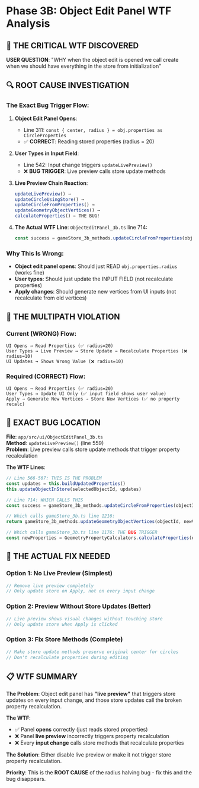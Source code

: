 # Phase 3B: Object Edit Panel WTF Analysis

## 🚨 **THE CRITICAL WTF DISCOVERED**

**USER QUESTION**: "WHY when the object edit is opened we call create when we should have everything in the store from initialization"

## 🔍 **ROOT CAUSE INVESTIGATION**

### **The Exact Bug Trigger Flow**:

1. **Object Edit Panel Opens**: 
   - Line 311: `const { center, radius } = obj.properties as CircleProperties`
   - ✅ **CORRECT**: Reading stored properties (radius = 20)

2. **User Types in Input Field**:
   - Line 542: Input change triggers `updateLivePreview()`
   - ❌ **BUG TRIGGER**: Live preview calls store update methods

3. **Live Preview Chain Reaction**:
   ```typescript
   updateLivePreview() → 
   updateCircleUsingStore() → 
   updateCircleFromProperties() → 
   updateGeometryObjectVertices() → 
   calculateProperties() ← THE BUG!
   ```

4. **The Actual WTF Line**: `ObjectEditPanel_3b.ts` line 714:
   ```typescript
   const success = gameStore_3b_methods.updateCircleFromProperties(objectId, center, radius)
   ```

### **Why This Is Wrong**:
- **Object edit panel opens**: Should just READ `obj.properties.radius` (works fine)
- **User types**: Should just update the INPUT FIELD (not recalculate properties)
- **Apply changes**: Should generate new vertices from UI inputs (not recalculate from old vertices)

## 🚨 **THE MULTIPATH VIOLATION**

### **Current (WRONG) Flow**:
```
UI Opens → Read Properties (✅ radius=20)
User Types → Live Preview → Store Update → Recalculate Properties (❌ radius=10)
UI Updates → Shows Wrong Value (❌ radius=10)
```

### **Required (CORRECT) Flow**:
```
UI Opens → Read Properties (✅ radius=20)
User Types → Update UI Only (✅ input field shows user value)
Apply → Generate New Vertices → Store New Vertices (✅ no property recalc)
```

## 📍 **EXACT BUG LOCATION**

**File**: `app/src/ui/ObjectEditPanel_3b.ts`  
**Method**: `updateLivePreview()` (line 559)  
**Problem**: Live preview calls store update methods that trigger property recalculation

**The WTF Lines**:
```typescript
// Line 566-567: THIS IS THE PROBLEM
const updates = this.buildUpdatedProperties()
this.updateObjectInStore(selectedObjectId, updates)

// Line 714: WHICH CALLS THIS
const success = gameStore_3b_methods.updateCircleFromProperties(objectId, center, radius)

// Which calls gameStore_3b.ts line 1216: 
return gameStore_3b_methods.updateGeometryObjectVertices(objectId, newVertices)

// Which calls gameStore_3b.ts line 1176: THE BUG TRIGGER
const newProperties = GeometryPropertyCalculators.calculateProperties(obj.type, newVertices)
```

## 🔧 **THE ACTUAL FIX NEEDED**

### **Option 1: No Live Preview (Simplest)**
```typescript
// Remove live preview completely
// Only update store on Apply, not on every input change
```

### **Option 2: Preview Without Store Updates (Better)**
```typescript
// Live preview shows visual changes without touching store
// Only update store when Apply is clicked
```

### **Option 3: Fix Store Methods (Complete)**
```typescript
// Make store update methods preserve original center for circles
// Don't recalculate properties during editing
```

## 📋 **WTF SUMMARY**

**The Problem**: Object edit panel has **"live preview"** that triggers store updates on every input change, and those store updates call the broken property recalculation.

**The WTF**: 
- ✅ Panel **opens** correctly (just reads stored properties)
- ❌ Panel **live preview** incorrectly triggers property recalculation
- ❌ Every **input change** calls store methods that recalculate properties

**The Solution**: Either disable live preview or make it not trigger store property recalculation.

**Priority**: This is the **ROOT CAUSE** of the radius halving bug - fix this and the bug disappears.